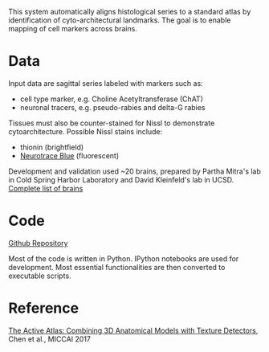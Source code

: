 This system automatically aligns histological series to a standard atlas by identification of cyto-architectural landmarks. The goal is to enable mapping of cell markers across brains.

Data
=========

Input data are sagittal series labeled with markers such as:
- cell type marker, e.g. Choline Acetyltransferase (ChAT)
- neuronal tracers, e.g. pseudo-rabies and delta-G rabies

Tissues must also be counter-stained for Nissl to demonstrate cytoarchitecture. Possible Nissl stains include:
- thionin (brightfield) 
- [Neurotrace Blue](https://www.thermofisher.com/order/catalog/product/N21479) (fluorescent)

Development and validation used ~20 brains, prepared by Partha Mitra's lab in Cold Spring Harbor Laboratory and David Kleinfeld's lab in UCSD. [Complete list of brains](https://docs.google.com/spreadsheets/d/1QHW_hoMVMcKMEqqkzFnrppu8XT92BPdIagpSqQMAJHA/edit?usp=sharing)

Code
==========

[Github Repository](https://github.com/mistycheney/MouseBrainAtlas)

Most of the code is written in Python. IPython notebooks are used for development. Most essential functionalities are then converted to executable scripts.


Reference
==========
[The Active Atlas: Combining 3D Anatomical Models with Texture Detectors](https://arxiv.org/abs/1702.08606), Chen et al., MICCAI 2017
